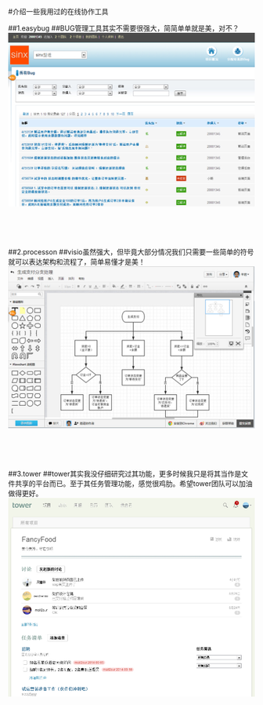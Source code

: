 #介绍一些我用过的在线协作工具

##1.easybug
##BUG管理工具其实不需要很强大，简简单单就是美，对不？
<a href="photo/2014-09-02/easybug.jpg" title=""><img src="photo/2014-09-02/easybug.jpg"></a>

<br/><br/><br/>

##2.processon
##visio虽然强大，但毕竟大部分情况我们只需要一些简单的符号就可以表达架构和流程了，简单易懂才是美！
<a href="photo/2014-09-02/processon.jpg" title=""><img src="photo/2014-09-02/processon.jpg"></a>

<br/><br/><br/>

##3.tower
##tower其实我没仔细研究过其功能，更多时候我只是将其当作是文件共享的平台而已。至于其任务管理功能，感觉很鸡肋。希望tower团队可以加油做得更好。
<a href="photo/2014-09-02/tower.jpg" title=""><img src="photo/2014-09-02/tower.jpg"></a>


